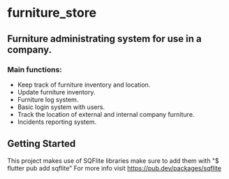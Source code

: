 # furniture_store

## Furniture administrating system for use in a company.
### Main functions:
 - Keep track of furniture inventory and location.
 - Update furniture inventory.
 - Furniture log system.
 - Basic login system with users.
 - Track the location of external and internal company furniture.
 - Incidents reporting system. 

## Getting Started

This project makes use of SQFlite libraries make sure to add them with "$ flutter pub add sqflite"
For more info visit https://pub.dev/packages/sqflite 

